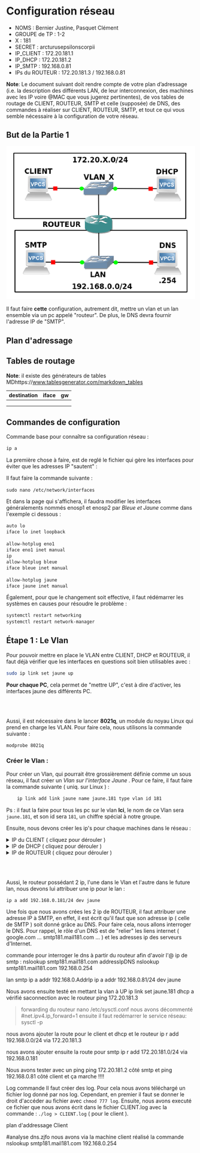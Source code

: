 # Configuration réseau

* NOMS : Bernier Justine, Pasquet Clément
* GROUPE de TP : 1-2
* X : 181
* SECRET : arcturusepsilonscorpii
* IP_CLIENT : 172.20.181.1
* IP_DHCP : 172.20.181.2
* IP_SMTP : 192.168.0.81
* IPs du ROUTEUR : 172.20.181.3 / 192.168.0.81

**Note**: Le document suivant doit rendre compte de votre plan d’adressage (i.e. la description des différents LAN, de leur interconnexion, des machines avec les IP voire @MAC que vous jugerez pertinentes), de vos tables de routage de CLIENT, ROUTEUR, SMTP et celle (supposée) de DNS, des commandes à réaliser sur CLIENT, ROUTEUR, SMTP, et tout ce qui vous semble nécessaire à la configuration de votre réseau.

## But de la Partie 1
![](./diagramme1.png)

Il faut faire **cette** configuration, autrement dit, mettre un vlan et un lan ensemble via un pc appelé "routeur".
De plus, le DNS devra fournir l'adresse IP de "SMTP".

## Plan d'adressage


## Tables de routage

**Note**: il existe des générateurs de tables MDhttps://www.tablesgenerator.com/markdown_tables

| **destination** | **iface** | **gw** | 
|-----------------|-----------|--------|
|                 |           |        |
|                 |           |        |
|                 |           |        |


## Commandes de configuration

Commande base pour connaître sa configuration réseau :

```javascript
ip a 
```

La première chose à faire, est de reglé le fichier qui gère les interfaces pour éviter que les adresses IP "sautent" :

Il faut faire la commande suivante :

```sudo nano /etc/network/interfaces```

Et dans la page qui s'affichera, il faudra modifier les interfaces généralements nommés enosp1 et enosp2 par *Bleue et Jaune* comme dans l'exemple ci dessous :
```
auto lo
iface lo inet loopback

allow-hotplug eno1
iface eno1 inet manual
ip
allow-hotplug bleue
iface bleue inet manual

allow-hotplug jaune
iface jaune inet manual
```

Également, pour que le changement soit effective, il faut rédémarrer les systèmes en causes pour résoudre le problème :
```bash
systemctl restart networking
systemctl restart network-manager
```


## Étape 1 : Le Vlan

Pour pouvoir mettre en place le VLAN entre CLIENT, DHCP et ROUTEUR, il faut déjà vérifier que les interfaces en questions soit bien utilisables avec :
```bash
sudo ip link set jaune up
```
**Pour chaque PC**, cela permet de "mettre UP", c'est à dire d'activer, les interfaces jaune des différents PC.

<br></br>

Aussi, il est nécessaire dans le lancer **8021q**, un module du noyau Linux qui prend en charge les VLAN. 
Pour faire cela, nous utilisons la commande suivante :
```bash
modprobe 8021q
```

### Créer le Vlan :
Pour créer un Vlan, qui pourrait être grossièrement définie comme un sous réseau, il faut créer un *Vlan sur l'interface Jaune* .
Pour ce faire, il faut faire la commande suivante ( uniq. sur Linux ) :
```bash
    ip link add link jaune name jaune.181 type vlan id 181
```
Ps : il faut la faire pour tous les pc sur le vlan
**Ici**, le nom de ce Vlan sera `jaune.181`, et son id sera `181`, un chiffre spécial à notre groupe.

Ensuite, nous devons créer les ip's pour chaque machines dans le réseau :

<details>
<summary>IP du CLIENT ( cliquez pour dérouler )</summary>
ip a add 172.20.181.1/24 dev jaune.181
</details>
<details>
<summary>IP de DHCP ( cliquez pour dérouler )</summary>
ip a add 172.20.181.2/24 dev jaune.181 
</details>
<details>
<summary>IP de ROUTEUR ( cliquez pour dérouler )</summary>
ip a add 172.20.181.3/24 dev jaune.181
</details>

<br></br>

Aussi, le routeur possédant 2 ip, l'une dans le Vlan et l'autre dans le future lan, nous devons lui attribuer une ip pour le lan :
```bash
ip a add 192.168.0.181/24 dev jaune
```

Une fois que nous avons crées les 2 ip de ROUTEUR, il faut attribuer une adresse IP à SMTP, en effet, il est écrit qu'il faut que son adresse ip ( celle de SMTP ) soit donné grâce au DNS.
Pour faire cela, nous allons interroger le DNS.
Pour rappel, le rôle d'un DNS est de "relier" les liens internet ( google.com ... smtp181.mail181.com ... ) et les adresses ip des serveurs d'Internet.

commande pour interroger le dns à partir du routeur afin d'avoir l'@ ip de smtp :
nslookup smtp181.mail181.com addressIpDNS
nslookup smtp181.mail181.com 192.168.0.254

lan smtp
ip a addr 192.168.0.AddrIp
ip a addr 192.168.0.81/24 dev jaune

Nous avons ensuite testé en mettant la vlan à UP
ip link set jaune.181
dhcp a vérifié saconnection avec le routeur
ping 172.20.181.3

> forwarding du routeur
nano /etc/sysctl.conf
nous avons décommenté #net.ipv4.ip_forward=1
ensuite il faut redémarrer le service réseau:
sysctl -p

nous avons ajouter la route pour le client et dhcp et le routeur
ip r add 192.168.0.0/24 via 172.20.181.3

nous avons ajouter ensuite la route pour smtp
ip r add 172.20.181.0/24 via 192.168.0.181

Nous avons tester avec un ping
ping 172.20.181.2 côté smtp
et ping 192.168.0.81 côté client
et ça marche !!!!

Log commande
Il faut créer des log. Pour cela nous avons téléchargé un fichier log donné par nos log.
Cependant, en premier il faut se donner le droit d'accéder au fichier avec 
`chmod 777 log`.
Ensuite, nous avons executé ce fichier que nous avons écrit dans le fichier CLIENT.log avec la commande :
`./log > CLIENT.log` ( pour le client ).

plan d'addressage
Client 

#analyse dns.zjfo
nous avons via la machine client réalisé la commande nslookup smtp181.mail181.com 192.168.0.254



